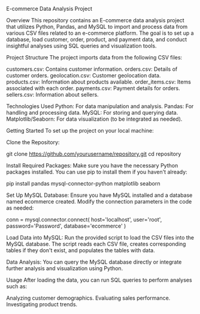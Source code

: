 E-commerce Data Analysis Project

Overview
  This repository contains an E-commerce data analysis project that utilizes Python, Pandas, and MySQL to import and process data from various CSV files related to an e-commerce platform. The goal is to set up a database, load customer, order, product, and payment data, and conduct insightful analyses using SQL queries and visualization tools.

Project Structure
The project imports data from the following CSV files:

  customers.csv: Contains customer information.
  orders.csv: Details of customer orders.
  geolocation.csv: Customer geolocation data.
  products.csv: Information about products available.
  order_items.csv: Items associated with each order.
  payments.csv: Payment details for orders.
  sellers.csv: Information about sellers.

Technologies Used
  Python: For data manipulation and analysis.
  Pandas: For handling and processing data.
  MySQL: For storing and querying data.
  Matplotlib/Seaborn: For data visualization (to be integrated as needed).

Getting Started
  To set up the project on your local machine:

Clone the Repository:

  git clone https://github.com/yourusername/repository.git
  cd repository

Install Required Packages:
  Make sure you have the necessary Python packages installed. You can use pip to install them if you haven't already:

  pip install pandas mysql-connector-python matplotlib seaborn

Set Up MySQL Database:
  Ensure you have MySQL installed and a database named ecommerce created. Modify the connection parameters in the code as needed:

conn = mysql.connector.connect(
    host='localhost',
    user='root',
    password='Password',
    database='ecommerce'
)

Load Data into MySQL:
  Run the provided script to load the CSV files into the MySQL database. The script reads each CSV file, creates corresponding tables if they don't exist, and populates the tables with data.

Data Analysis:
  You can query the MySQL database directly or integrate further analysis and visualization using Python.

Usage
  After loading the data, you can run SQL queries to perform analyses such as:

Analyzing customer demographics.
Evaluating sales performance.
Investigating product trends.
